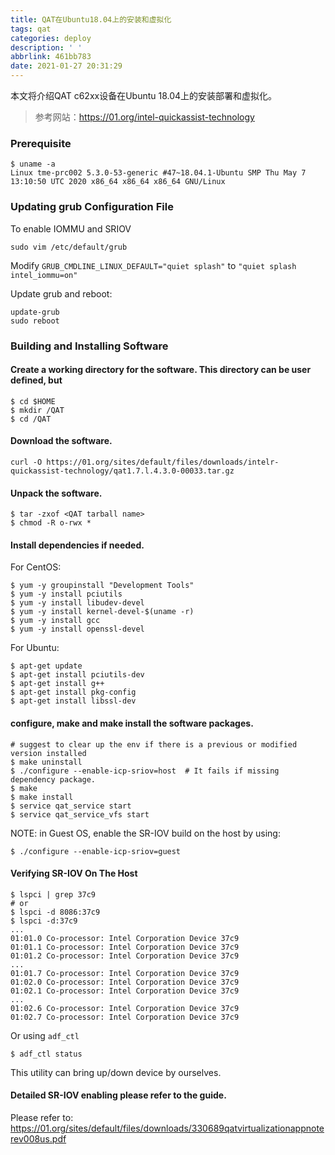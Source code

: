 ```yaml
---
title: QAT在Ubuntu18.04上的安装和虚拟化
tags: qat
categories: deploy
description: ' '
abbrlink: 461bb783
date: 2021-01-27 20:31:29
---
```


本文将介绍QAT c62xx设备在Ubuntu 18.04上的安装部署和虚拟化。

> 参考网站：https://01.org/intel-quickassist-technology

### Prerequisite

```shell
$ uname -a
Linux tme-prc002 5.3.0-53-generic #47~18.04.1-Ubuntu SMP Thu May 7 13:10:50 UTC 2020 x86_64 x86_64 x86_64 GNU/Linux
```

### Updating grub Configuration File

To enable IOMMU and SRIOV

```shell
sudo vim /etc/default/grub
```

Modify `GRUB_CMDLINE_LINUX_DEFAULT="quiet splash"` to `"quiet splash intel_iommu=on"`

Update grub and reboot:

```shell
update-grub
sudo reboot
```

### Building and Installing Software

#### Create a working directory for the software. This directory can be user defined, but

```
$ cd $HOME 
$ mkdir /QAT
$ cd /QAT
```

#### Download the software.

```
curl -O https://01.org/sites/default/files/downloads/intelr-quickassist-technology/qat1.7.l.4.3.0-00033.tar.gz
```

#### Unpack the software.

```
$ tar -zxof <QAT tarball name>  
$ chmod -R o-rwx *
```

#### Install dependencies if needed.

For CentOS:

```
$ yum -y groupinstall "Development Tools"
$ yum -y install pciutils
$ yum -y install libudev-devel
$ yum -y install kernel-devel-$(uname -r)
$ yum -y install gcc
$ yum -y install openssl-devel
```

For Ubuntu:

```
$ apt-get update
$ apt-get install pciutils-dev
$ apt-get install g++
$ apt-get install pkg-config
$ apt-get install libssl-dev
```

#### configure, make and make install the software packages.

```
# suggest to clear up the env if there is a previous or modified version installed
$ make uninstall
$ ./configure --enable-icp-sriov=host  # It fails if missing dependency package.
$ make
$ make install  
$ service qat_service start  
$ service qat_service_vfs start
```

NOTE: in Guest OS, enable the SR-IOV build on the host by using:

```
$ ./configure --enable-icp-sriov=guest
```

#### Verifying SR-IOV On The Host

```
$ lspci | grep 37c9  
# or 
$ lspci -d 8086:37c9
$ lspci -d:37c9
...
01:01.0 Co-processor: Intel Corporation Device 37c9
01:01.1 Co-processor: Intel Corporation Device 37c9
01:01.2 Co-processor: Intel Corporation Device 37c9
...
01:01.7 Co-processor: Intel Corporation Device 37c9
01:02.0 Co-processor: Intel Corporation Device 37c9
01:02.1 Co-processor: Intel Corporation Device 37c9
...
01:02.6 Co-processor: Intel Corporation Device 37c9
01:02.7 Co-processor: Intel Corporation Device 37c9
```

Or using `adf_ctl`

```
$ adf_ctl status
```

This utility can bring up/down device by ourselves.

#### Detailed SR-IOV enabling please refer to the guide.

Please refer to:
https://01.org/sites/default/files/downloads/330689qatvirtualizationappnoterev008us.pdf
